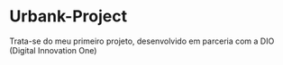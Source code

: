 # Urbank-Project
Trata-se do meu primeiro projeto, desenvolvido em parceria com a DIO (Digital Innovation One)
